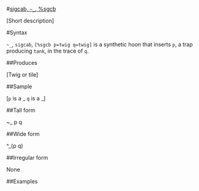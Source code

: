 #[sigcab, `~_`, %sgcb](#sgcb)

[Short description]

#Syntax

`~_`, `sigcab`, `[%sgcb p=twig q=twig]` is a synthetic hoon
that inserts `p`, a trap producing `tank`, in the trace of `q`.

##Produces

[Twig or tile]

##Sample

[`p` is a _
`q` is a _]

##Tall form

~_  p
        q

##Wide form

^_(p q)

##Irregular form

None

##Examples



